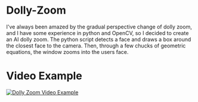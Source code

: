 # Dolly-Zoom
I've always been amazed by the gradual perspective change of dolly zoom, and I have some experience in python and OpenCV, so I decided to create an AI dolly zoom.
The python script detects a face and draws a box around the closest face to the camera. Then, through a few chucks of geometric equations, the window zooms into the users face.

# Video Example
[![Dolly Zoom Video Example](https://img.youtube.com/vi/aujQVz2TPN0/0.jpg)](https://www.youtube.com/watch?v=aujQVz2TPN0)
